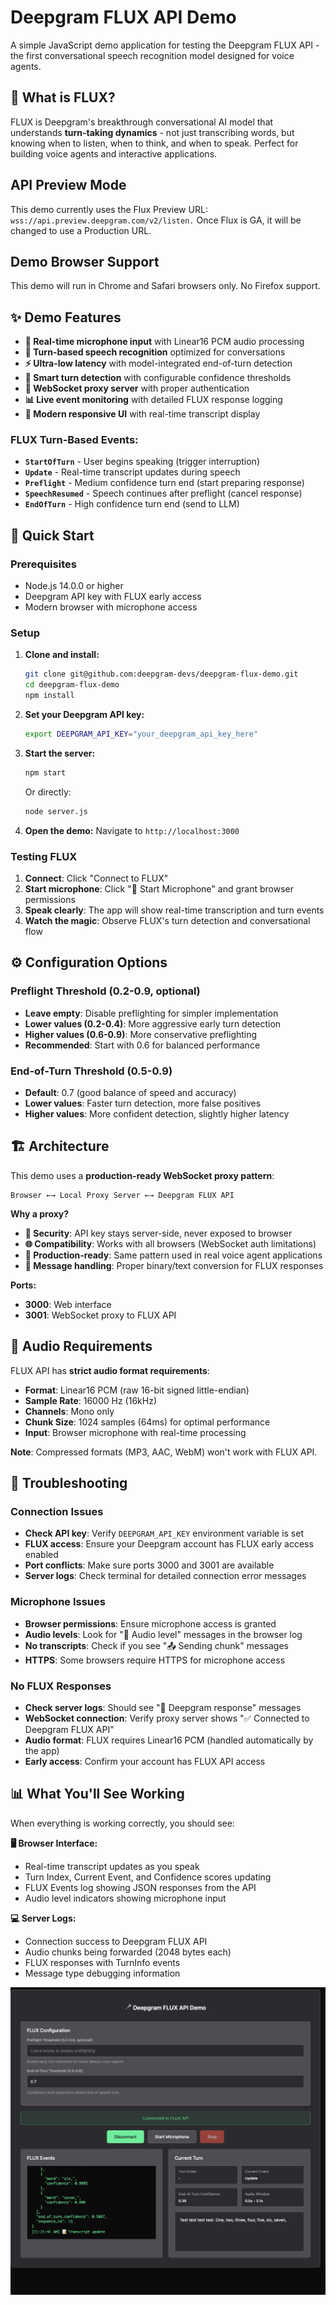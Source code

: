 # Deepgram FLUX API Demo

A simple JavaScript demo application for testing the Deepgram FLUX API - the first conversational speech recognition model designed for voice agents.

## 🎯 What is FLUX?

FLUX is Deepgram's breakthrough conversational AI model that understands **turn-taking dynamics** - not just transcribing words, but knowing when to listen, when to think, and when to speak. Perfect for building voice agents and interactive applications.

## API Preview Mode

This demo currently uses the Flux Preview URL: `wss://api.preview.deepgram.com/v2/listen.` Once Flux is GA, it will be changed to use a Production URL.


## Demo Browser Support

This demo will run in Chrome and Safari browsers only. No Firefox support.

## ✨ Demo Features

- **🎤 Real-time microphone input** with Linear16 PCM audio processing
- **🔄 Turn-based speech recognition** optimized for conversations
- **⚡ Ultra-low latency** with model-integrated end-of-turn detection
- **🎯 Smart turn detection** with configurable confidence thresholds
- **🚀 WebSocket proxy server** with proper authentication
- **📊 Live event monitoring** with detailed FLUX response logging
- **🎨 Modern responsive UI** with real-time transcript display

### FLUX Turn-Based Events:
- **`StartOfTurn`** - User begins speaking (trigger interruption)
- **`Update`** - Real-time transcript updates during speech
- **`Preflight`** - Medium confidence turn end (start preparing response)
- **`SpeechResumed`** - Speech continues after preflight (cancel response)
- **`EndOfTurn`** - High confidence turn end (send to LLM)

## 🚀 Quick Start

### Prerequisites
- Node.js 14.0.0 or higher
- Deepgram API key with FLUX early access
- Modern browser with microphone access

### Setup

1. **Clone and install:**
   ```bash
   git clone git@github.com:deepgram-devs/deepgram-flux-demo.git
   cd deepgram-flux-demo
   npm install
   ```

2. **Set your Deepgram API key:**
   ```bash
   export DEEPGRAM_API_KEY="your_deepgram_api_key_here"
   ```

3. **Start the server:**
   ```bash
   npm start
   ```
   Or directly:
   ```bash
   node server.js
   ```

4. **Open the demo:**
   Navigate to `http://localhost:3000`

### Testing FLUX

1. **Connect**: Click "Connect to FLUX"
2. **Start microphone**: Click "🎤 Start Microphone" and grant browser permissions
3. **Speak clearly**: The app will show real-time transcription and turn events
4. **Watch the magic**: Observe FLUX's turn detection and conversational flow

## ⚙️ Configuration Options

### Preflight Threshold (0.2-0.9, optional)
- **Leave empty**: Disable preflighting for simpler implementation
- **Lower values (0.2-0.4)**: More aggressive early turn detection
- **Higher values (0.6-0.9)**: More conservative preflighting
- **Recommended**: Start with 0.6 for balanced performance

### End-of-Turn Threshold (0.5-0.9)
- **Default**: 0.7 (good balance of speed and accuracy)
- **Lower values**: Faster turn detection, more false positives
- **Higher values**: More confident detection, slightly higher latency

## 🏗️ Architecture

This demo uses a **production-ready WebSocket proxy pattern**:

```
Browser ←→ Local Proxy Server ←→ Deepgram FLUX API
```

**Why a proxy?**
- **🔐 Security**: API key stays server-side, never exposed to browser
- **🌐 Compatibility**: Works with all browsers (WebSocket auth limitations)
- **🚀 Production-ready**: Same pattern used in real voice agent applications
- **🔄 Message handling**: Proper binary/text conversion for FLUX responses

**Ports:**
- **3000**: Web interface
- **3001**: WebSocket proxy to FLUX API

## 🎵 Audio Requirements

FLUX API has **strict audio format requirements**:

- **Format**: Linear16 PCM (raw 16-bit signed little-endian)
- **Sample Rate**: 16000 Hz (16kHz)
- **Channels**: Mono only
- **Chunk Size**: 1024 samples (64ms) for optimal performance
- **Input**: Browser microphone with real-time processing

**Note**: Compressed formats (MP3, AAC, WebM) won't work with FLUX API.

## 🔧 Troubleshooting

### Connection Issues
- **Check API key**: Verify `DEEPGRAM_API_KEY` environment variable is set
- **FLUX access**: Ensure your Deepgram account has FLUX early access enabled
- **Port conflicts**: Make sure ports 3000 and 3001 are available
- **Server logs**: Check terminal for detailed connection error messages

### Microphone Issues
- **Browser permissions**: Ensure microphone access is granted
- **Audio levels**: Look for "🎵 Audio level" messages in the browser log
- **No transcripts**: Check if you see "📤 Sending chunk" messages
- **HTTPS**: Some browsers require HTTPS for microphone access

### No FLUX Responses
- **Check server logs**: Should see "📨 Deepgram response" messages
- **WebSocket connection**: Verify proxy server shows "✅ Connected to Deepgram FLUX API"
- **Audio format**: FLUX requires Linear16 PCM (handled automatically by the app)
- **Early access**: Confirm your account has FLUX API access

## 📊 What You'll See Working

When everything is working correctly, you should see:

**🖥️ Browser Interface:**
- Real-time transcript updates as you speak
- Turn Index, Current Event, and Confidence scores updating
- FLUX Events log showing JSON responses from the API
- Audio level indicators showing microphone input

**💻 Server Logs:**
- Connection success to Deepgram FLUX API
- Audio chunks being forwarded (2048 bytes each)
- FLUX responses with TurnInfo events
- Message type debugging information

![ui_image](./images/ui-example.png)